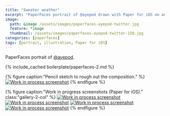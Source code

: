 ```yaml
---
title: "Sweater weather"
excerpt: "PaperFaces portrait of @ayepod drawn with Paper for iOS on an iPad."
image: 
  path: &image /assets/images/paperfaces-ayepod-twitter.jpg 
  feature: *image
  thumbnail: /assets/images/paperfaces-ayepod-twitter-150.jpg
categories: [paperfaces]
tags: [portrait, illustration, Paper for iOS]
---
```


PaperFaces portrait of [@ayepod](https://twitter.com/ayepod).

{% include_cached boilerplate/paperfaces-2.md %}

{% figure caption:"Pencil sketch to rough out the composition." %}
[![Work in process screenshot](/assets/images/paperfaces-ayepod-process-1-750.jpg)](/assets/images/paperfaces-ayepod-process-1-lg.jpg)
{% endfigure %}

{% figure caption:"Work in progress screenshots (Paper for iOS)." class:"gallery-2-col" %}
[![Work in process screenshot](/assets/images/paperfaces-ayepod-process-2-600.jpg)](/assets/images/paperfaces-ayepod-process-2-lg.jpg)
[![Work in process screenshot](/assets/images/paperfaces-ayepod-process-3-600.jpg)](/assets/images/paperfaces-ayepod-process-3-lg.jpg)
[![Work in process screenshot](/assets/images/paperfaces-ayepod-process-4-600.jpg)](/assets/images/paperfaces-ayepod-process-4-lg.jpg)
[![Work in process screenshot](/assets/images/paperfaces-ayepod-process-5-600.jpg)](/assets/images/paperfaces-ayepod-process-5-lg.jpg)
{% endfigure %}

